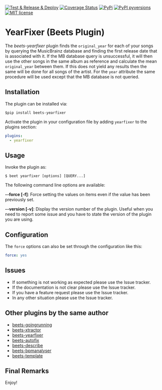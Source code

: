 [![Test & Release & Deploy](https://github.com/adamjakab/BeetsPluginYearFixer/actions/workflows/test_release_deploy.yml/badge.svg)](https://github.com/adamjakab/BeetsPluginYearFixer/actions/workflows/test_release_deploy.yml)
[![Coverage Status](https://coveralls.io/repos/github/adamjakab/BeetsPluginYearFixer/badge.svg?branch=master)](https://coveralls.io/github/adamjakab/BeetsPluginYearFixer?branch=master)
[![PyPi](https://img.shields.io/pypi/v/beets-yearfixer.svg)](https://pypi.org/project/beets-yearfixer/)
[![PyPI pyversions](https://img.shields.io/pypi/pyversions/beets-yearfixer.svg)](https://pypi.org/project/beets-yearfixer/)
[![MIT license](https://img.shields.io/badge/License-MIT-blue.svg)](LICENSE.txt)

# YearFixer (Beets Plugin)

The _beets-yearfixer_ plugin finds the `original_year` for each of your songs by querying the MusicBrainz database and finding the first release date that is associated with it. If the MB database query is unsuccessful, it will then use the other songs in the same album as reference and calculate the mean `original_year` between them. If this does not yield any results then the same will be done for all songs of the artist. For the `year` attribute the same procedure will be used except that the MB database is not queried.

## Installation

The plugin can be installed via:

    $pip install beets-yearfixer

Activate the plugin in your configuration file by adding `yearfixer` to the plugins section:

```yaml
plugins:
  - yearfixer
```

## Usage

Invoke the plugin as:

    $ beet yearfixer [options] [QUERY...]

The following command line options are available:

**--force [-f]**: Force setting the values on items even if the value has been previously set.

**--version [-v]**: Display the version number of the plugin. Useful when you need to report some issue and you have to state the version of the plugin you are using.

## Configuration

The `force` options can also be set through the configuration like this:

```yaml
force: yes
```

## Issues

- If something is not working as expected please use the Issue tracker.
- If the documentation is not clear please use the Issue tracker.
- If you have a feature request please use the Issue tracker.
- In any other situation please use the Issue tracker.

## Other plugins by the same author

- [beets-goingrunning](https://github.com/adamjakab/BeetsPluginGoingRunning)
- [beets-xtractor](https://github.com/adamjakab/BeetsPluginXtractor)
- [beets-yearfixer](https://github.com/adamjakab/BeetsPluginYearFixer)
- [beets-autofix](https://github.com/adamjakab/BeetsPluginAutofix)
- [beets-describe](https://github.com/adamjakab/BeetsPluginDescribe)
- [beets-bpmanalyser](https://github.com/adamjakab/BeetsPluginBpmAnalyser)
- [beets-template](https://github.com/adamjakab/BeetsPluginTemplate)

## Final Remarks

Enjoy!
